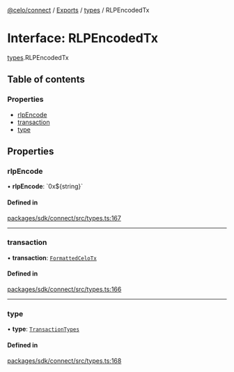 [@celo/connect](../README.md) / [Exports](../modules.md) / [types](../modules/types.md) / RLPEncodedTx

# Interface: RLPEncodedTx

[types](../modules/types.md).RLPEncodedTx

## Table of contents

### Properties

- [rlpEncode](types.RLPEncodedTx.md#rlpencode)
- [transaction](types.RLPEncodedTx.md#transaction)
- [type](types.RLPEncodedTx.md#type)

## Properties

### rlpEncode

• **rlpEncode**: \`0x$\{string}\`

#### Defined in

[packages/sdk/connect/src/types.ts:167](https://github.com/celo-org/developer-tooling/blob/master/packages/sdk/connect/src/types.ts#L167)

___

### transaction

• **transaction**: [`FormattedCeloTx`](types.FormattedCeloTx.md)

#### Defined in

[packages/sdk/connect/src/types.ts:166](https://github.com/celo-org/developer-tooling/blob/master/packages/sdk/connect/src/types.ts#L166)

___

### type

• **type**: [`TransactionTypes`](../modules/types.md#transactiontypes)

#### Defined in

[packages/sdk/connect/src/types.ts:168](https://github.com/celo-org/developer-tooling/blob/master/packages/sdk/connect/src/types.ts#L168)
